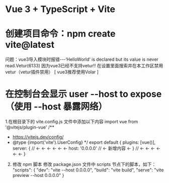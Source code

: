 # Vue 3 + TypeScript + Vite

# 创建项目命令：npm create vite@latest

问题：vue3导入模块时报错---‘HelloWorld‘ is declared but its value is never read.Vetur(6133)
  因为vue3已经不支持vetur!!
  在设置里面搜索并在本工作区禁用vetur（vetur插件禁用）
  [
    vue3推荐使用Volar
  ]
# 在控制台会显示 user --host to expose（使用 --host 暴露网络）
1.在根目录下的 vite.config.js 文件中添加以下内容
import vue from '@vitejs/plugin-vue'
/**
 * https://vitejs.dev/config/
 * @type {import('vite').UserConfig}
 */
export default {
  plugins: [vue()],
  server: {                // ← ← ← ← ← ←
    host: '0.0.0.0'    // ← 新增内容 ←
  }                        // ← ← ← ← ← ←
}
2. 修改 npm 脚本
修改 package.json 文件中 scripts 节点下的脚本，如下：
"scripts": {
  "dev": "vite --host 0.0.0.0",
  "build": "vite build",
  "serve": "vite preview --host 0.0.0.0"
}
